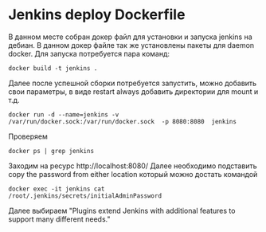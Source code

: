 # Jenkins deploy Dockerfile
В данном месте собран докер файл для установки и запуска jenkins на дебиан. В данном докер файле так же установлены пакеты для daemon docker.
Для запуска потребуется пара команд:

    docker build -t jenkins .

Далее после успешной сборки потребуется запустить, можно добавить свои параметры, в виде restart always добавить директории для mount и т.д.

    docker run -d --name=jenkins -v /var/run/docker.sock:/var/run/docker.sock  -p 8080:8080  jenkins 

Проверяем

    docker ps | grep jenkins

Заходим на ресурс http://localhost:8080/
Далее необходимо подставить copy the password from either location который можно достать командой

    docker exec -it jenkins cat /root/.jenkins/secrets/initialAdminPassword

Далее выбираем "Plugins extend Jenkins with additional features to support many different needs."
